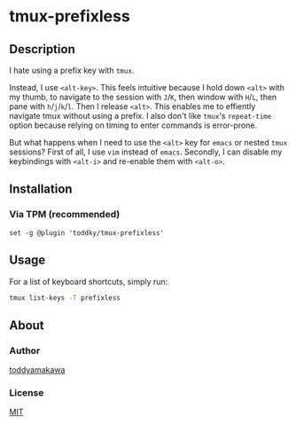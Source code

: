 
tmux-prefixless
================================================================================

Description
--------------------------------------------------------------------------------

I hate using a prefix key with `tmux`.

Instead, I use `<alt-key>`. This feels intuitive because I hold down `<alt>` with
my thumb, to navigate to the session with `J`/`K`, then window with `H`/`L`, then
pane with `h`/`j`/`k`/`l`. Then I release `<alt>`. This enables me to effiently
navigate tmux without using a prefix. I also don't like `tmux`'s `repeat-time`
option because relying on timing to enter commands is error-prone.

But what happens when I need to use the `<alt>` key for `emacs` or nested `tmux`
sessions? First of all, I use `vim` instead of `emacs`. Secondly, I can disable
my keybindings with `<alt-i>` and re-enable them with `<alt-o>`.

[//]: # (TODO: Write a better description.)
[//]: # (TODO: Add gif.)


Installation
--------------------------------------------------------------------------------

### Via TPM (recommended)

``` tmux
set -g @plugin 'toddky/tmux-prefixless'
```

[//]: # (TODO: Add mannual installation.)


Usage
--------------------------------------------------------------------------------
For a list of keyboard shortcuts, simply run:

```sh
tmux list-keys -T prefixless
```


About
--------------------------------------------------------------------------------

### Author
[toddyamakawa](https://github.com/toddyamakawa)

### License
[MIT](LICENSE.md)

